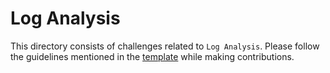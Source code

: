 # Log Analysis

This directory consists of challenges related to `Log Analysis`. Please follow the guidelines mentioned in the [template](../README.md) while making contributions.